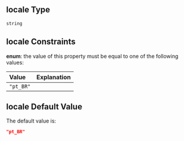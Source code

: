 ## locale Type

`string`

## locale Constraints

**enum**: the value of this property must be equal to one of the following values:

| Value     | Explanation |
| :-------- | ----------- |
| `"pt_BR"` |             |

## locale Default Value

The default value is:

```json
"pt_BR"
```
